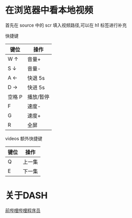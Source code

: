 # 在浏览器中看本地视频

首先在 source 中的 scr 填入视频路径,可以在 h1 标签进行补充

快捷键

| 键位   | 操作      |
| ------ | --------- |
| W ↑    | 音量+     |
| S ↓    | 音量-     |
| A ←    | 快退 5s   |
| D →    | 快进 5s   |
| 空格 P | 播放/暂停 |
| F      | 速度-     |
| G      | 速度+     |
| R      | 全屏      |

videos 额外快捷键

| 键位 | 操作   |
| ---- | ------ |
| Q    | 上一集 |
| E    | 下一集 |

# 关于DASH
[前哔哩哔哩程序员](https://www.bilibili.com/opus/147500554315665146)

